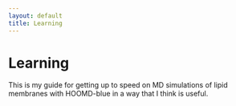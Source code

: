 ```yaml
---
layout: default
title: Learning
---
```


# Learning

This is my guide for getting up to speed on MD simulations of lipid membranes with HOOMD-blue in a way that I think is useful.


